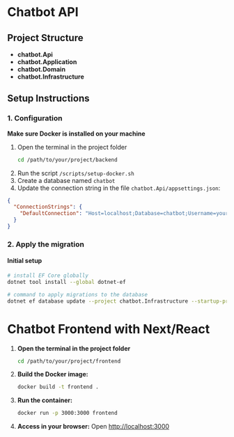 # Chatbot API

## Project Structure

- **chatbot.Api**
- **chatbot.Application**
- **chatbot.Domain**
- **chatbot.Infrastructure**

## Setup Instructions

### 1. Configuration

**Make sure Docker is installed on your machine**

1. Open the terminal in the project folder
   ```sh
   cd /path/to/your/project/backend
   ```
2. Run the script `/scripts/setup-docker.sh`
3. Create a database named `chatbot`
4. Update the connection string in the file `chatbot.Api/appsettings.json`:

```json
{
  "ConnectionStrings": {
    "DefaultConnection": "Host=localhost;Database=chatbot;Username=your_username;Password=your_password"
  }
}
```

### 2. Apply the migration

#### Initial setup
```bash
# install EF Core globally
dotnet tool install --global dotnet-ef

# command to apply migrations to the database
dotnet ef database update --project chatbot.Infrastructure --startup-project chatbot.Api
```

# Chatbot Frontend with Next/React

1. **Open the terminal in the project folder**
   ```sh
   cd /path/to/your/project/frontend
   ```

2. **Build the Docker image:**
   ```sh
   docker build -t frontend .
   ```

3. **Run the container:**
   ```sh
   docker run -p 3000:3000 frontend
   ```

4. **Access in your browser:**
   Open [http://localhost:3000](http://localhost:3000)
